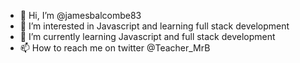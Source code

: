 - 👋 Hi, I’m @jamesbalcombe83
- 👀 I’m interested in Javascript and learning full stack development
- 🌱 I’m currently learning Javascript and full stack development
- 📫 How to reach me on twitter @Teacher_MrB

<!---
jamesbalcombe83/jamesbalcombe83 is a ✨ special ✨ repository because its `README.md` (this file) appears on your GitHub profile.
You can click the Preview link to take a look at your changes.
--->
